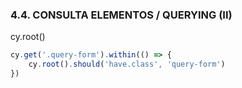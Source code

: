 ### 4.4. CONSULTA ELEMENTOS / QUERYING (II)
 
cy.root()
```ts
cy.get('.query-form').within(() => {
    cy.root().should('have.class', 'query-form')
})
```